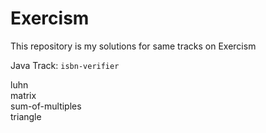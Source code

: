 # Exercism
This repository is my solutions for same tracks on Exercism

Java Track:
`isbn-verifier`
	
luhn	
matrix	
sum-of-multiples	
triangle
